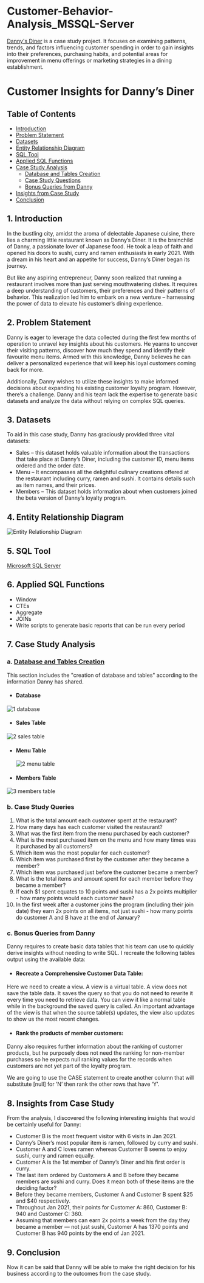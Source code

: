 # Customer-Behavior-Analysis_MSSQL-Server
[Danny's Diner](https://8weeksqlchallenge.com/case-study-1/) is a case study project. It focuses on examining patterns, trends, and factors influencing customer spending in order to gain insights into their preferences, purchasing habits, and potential areas for improvement in menu offerings or marketing strategies in a dining establishment.

# Customer Insights for Danny’s Diner
## Table of Contents
- [Introduction](Introduction)
- [Problem Statement](Problem-Statement)
- [Datasets](Datasets)
- [Entity Relationship Diagram](Entity-Relationship-Diagram)
- [SQL Tool](SQL-Tool)
- [Applied SQL Functions](Applied-SQL-Functions)
- [Case Study Analysis](Case-Study-Analysis)
  - [Database and Tables Creation](Database-and-Tables-Creation)
  - [Case Study Questions](Case-Study-Questions)
  - [Bonus Queries from Danny](Bonus-Queries-from-Danny)
- [Insights from Case Study](Insights-from-Case-Study)
- [Conclusion](Conclusion)

## 1. Introduction
In the bustling city, amidst the aroma of delectable Japanese cuisine, there lies a charming little restaurant known as Danny’s Diner. It is the brainchild of Danny, a passionate lover of Japanese food. He took a leap of faith and opened his doors to sushi, curry and ramen enthusiasts in early 2021. With a dream in his heart and an appetite for success, Danny’s Diner began its journey.

But like any aspiring entrepreneur, Danny soon realized that running a restaurant involves more than just serving mouthwatering dishes. It requires a deep understanding of customers, their preferences and their patterns of behavior. This realization led him to embark on a new venture – harnessing the power of data to elevate his customer’s dining experience.

## 2. Problem Statement
Danny is eager to leverage the data collected during the first few months of operation to unravel key insights about his customers. He yearns to uncover their visiting patterns, discover how much they spend and identify their favourite menu items. Armed with this knowledge, Danny believes he can deliver a personalized experience that will keep his loyal customers coming back for more.

Additionally, Danny wishes to utilize these insights to make informed decisions about expanding his existing customer loyalty program. However, there’s a challenge. Danny and his team lack the expertise to generate basic datasets and analyze the data without relying on complex SQL queries.

## 3. Datasets
To aid in this case study, Danny has graciously provided three vital datasets:

- Sales – this dataset holds valuable information about the transactions that take place at Danny’s Diner, including the customer ID, menu items ordered and the order date.
- Menu – It encompasses all the delightful culinary creations offered at the restaurant including curry, ramen and sushi. It contains details such as item names, and their prices.
- Members – This dataset holds information about when customers joined the beta version of Danny’s loyalty program.

## 4. Entity Relationship Diagram

![Entity Relationship Diagram](https://github.com/samia-dola/Customer-Behavior-Analysis_MSSQL-Server/assets/150064729/b8c3d2fc-d4c5-443d-8c32-c54d7342bd78)

## 5. SQL Tool
[Microsoft SQL Server](https://learn.microsoft.com/en-us/sql/ssms/download-sql-server-management-studio-ssms?view=sql-server-ver16)

## 6. Applied SQL Functions
- Window 
- CTEs
- Aggregate 
- JOINs
- Write scripts to generate basic reports that can be run every period

## 7. Case Study Analysis

### a. [Database and Tables Creation]( Database-and-Tables-Creation)
This section includes the "creation of database and tables" according to the information Danny has shared.

- #### Database

 ![1  database](https://github.com/samia-dola/Customer-Behavior-Analysis_MSSQL-Server/assets/150064729/e71e4a4a-ca71-40c4-804c-928c102e5c39)


- #### Sales Table
  
![2  sales table](https://github.com/samia-dola/Customer-Behavior-Analysis_MSSQL-Server/assets/150064729/31d7b326-07c9-42b8-94a2-e417dda6134f)


- #### Menu Table
  ![2  menu table](https://github.com/samia-dola/Customer-Behavior-Analysis_MSSQL-Server/assets/150064729/31c97276-52d2-478c-b47e-3e5b589ba15a)


- #### Members Table
![3  members table](https://github.com/samia-dola/Customer-Behavior-Analysis_MSSQL-Server/assets/150064729/88fe6d92-24ba-42bf-9b91-6ae0c2ea2fe1)


### b. Case Study Queries
1. What is the total amount each customer spent at the restaurant?
2. How many days has each customer visited the restaurant?
3. What was the first item from the menu purchased by each customer?
4. What is the most purchased item on the menu and how many times was it purchased by all customers?
5. Which item was the most popular for each customer?
6. Which item was purchased first by the customer after they became a member?
7. Which item was purchased just before the customer became a member?
8. What is the total items and amount spent for each member before they became a member?
9. If each $1 spent equates to 10 points and sushi has a 2x points multiplier - how many points would each customer have?
10. In the first week after a customer joins the program (including their join date) they earn 2x points on all items, not just sushi - how many points do customer A and B have at the end of January?

### c. Bonus Queries from Danny
Danny requires to create basic data tables that his team can use to quickly derive insights without needing to write SQL. 
I recreate the following tables output using the available data:

- #### Recreate a Comprehensive Customer Data Table:
Here we need to create a view. A view is a virtual table. A view does not save the table data. It saves the query so that you do not need to rewrite it every time you need to retrieve data. You can view it like a normal table while in the background the saved query is called. An important advantage of the view is that when the source table(s) updates, the view also updates to show us the most recent changes.

- #### Rank the products of member customers:
Danny also requires further information about the ranking of customer products, but he purposely does not need the ranking for non-member purchases so he expects null ranking values for the records when customers are not yet part of the loyalty program.

We are going to use the CASE statement to create another column that will substitute [null] for ’N’ then rank the other rows that have ‘Y’.

## 8. Insights from Case Study 
From the analysis, I discovered the following interesting insights that would be certainly useful for Danny:
- Customer B is the most frequent visitor with 6 visits in Jan 2021.
- Danny’s Diner’s most popular item is ramen, followed by curry and sushi.
- Customer A and C loves ramen whereas Customer B seems to enjoy sushi, curry and ramen equally.
- Customer A is the 1st member of Danny’s Diner and his first order is curry.
- The last item ordered by Customers A and B before they became members are sushi and curry. Does it mean both of these items are the deciding factor?
- Before they became members, Customer A and Customer B spent $25 and $40 respectively.
- Throughout Jan 2021, their points for Customer A: 860, Customer B: 940 and Customer C: 360.
- Assuming that members can earn 2x points a week from the day they became a member — not just sushi, Customer A has 1370 points and Customer B has 940 points by the end of Jan 2021.

## 9.  Conclusion
Now it can be said that Danny will be able to make the right decision for his business according to the outcomes from the case study.
